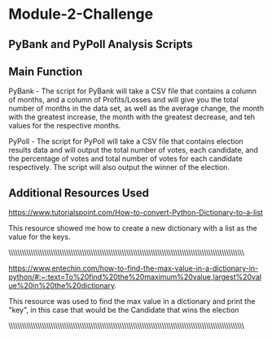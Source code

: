 # Module-2-Challenge
PyBank and PyPoll Analysis Scripts
------------------------------------------------------------------------------------------------

Main Function
-----------------------------------------------------------------------------------

PyBank - The script for PyBank will take a CSV file that contains a column of months, and a column of Profits/Losses and will give you the total number of months in the data set, as well as the average change, the month with the greatest increase, the month with the greatest decrease, and teh values for the respective months.

PyPoll - The script for PyPoll will take a CSV file that contains election results data and will output the total number of votes, each candidate, and the percentage of votes and total number of votes for each candidate respectively. The script will also output the winner of the election.


Additional Resources Used
-----------------------------------------------------------------------

https://www.tutorialspoint.com/How-to-convert-Python-Dictionary-to-a-list

This resource showed me how to create a new dictionary with a list as the value for the keys.

\\\\\\\\\\\\\\\\\\\\\\\\\\\\\\\\\\\\\\\\\\\\\\\\\\\\\\\\\\\\\\\\\\\\\\\\\\\\\\\\\\\\\\\\\\\\\\\\\\\\\\\\\\\\\\\\\\\\\\\\\\\\\\\\\\\\\\\\\\\\\\\\\\\\\\\\\\\\\\\\\\\\\\\\\\\\\\\\\\\\\\\\\\\\\\\\\\\\\\\\\\\\\\\\\\\\

https://www.entechin.com/how-to-find-the-max-value-in-a-dictionary-in-python/#:~:text=To%20find%20the%20maximum%20value,largest%20value%20in%20the%20dictionary.

This resource was used to find the max value in a dictionary and print the "key", in this case that would be the Candidate that wins the election

\\\\\\\\\\\\\\\\\\\\\\\\\\\\\\\\\\\\\\\\\\\\\\\\\\\\\\\\\\\\\\\\\\\\\\\\\\\\\\\\\\\\\\\\\\\\\\\\\\\\\\\\\\\\\\\\\\\\\\\\\\\\\\\\\\\\\\\\\\\\\\\\\\\\\\\\\\\\\\\\\\\\\\\\\\\\\\\\\\\\\\\\\\\\\\\\\\\\\\\\\\\\\\\\\\\\

